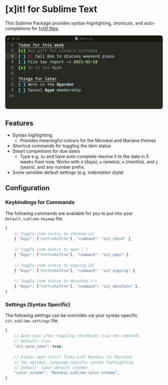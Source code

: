 # [x]it! for Sublime Text

This Sublime Package provides syntax-highlighting, shortcuts, and auto-completions for [[x]it! files](https://xit.jotaen.net).

![[x]it! demo](resources/xit-demo.png)

## Features

- Syntax highlighting
	+ Provides meaningful colours for the Monokai and Mariana themes
- Shortcut commands for toggling the item status
- Smart completions for due dates
	+ Type e.g. `5w` and have auto-complete resolve it to the date in 5 weeks from now.
	  Works with `d` (days), `w` (weeks), `m` (months), and `y` (years), and any number prefix.
- Some sensible default settings (e.g. indentation style)

## Configuration

### Keybindings for Commands

The following commands are available for you to put into your `Default.sublime-keymap` file.

```js
[
	// Toggle item status to checked [x]
	{ "keys": ["ctrl+shift+x"], "command": "xit_check" },
	
	// Toggle item status to open [ ]
	{ "keys": ["ctrl+shift+o"], "command": "xit_open" },

	// Toggle item status to ongoing [@]
	{ "keys": ["ctrl+shift+a"], "command": "xit_ongoing" },

	// Toggle item status to obsolete [~]
	{ "keys": ["ctrl+shift+n"], "command": "xit_obsolete" },
]
```

### Settings (Syntax Specific)

The following settings can be overriden via your syntax-specific `xit.sublime-settings` file.

```js
{
	// Auto-save after toggling checkboxes (via the command).
	// Default: true
	"xit_auto_save": true,

	// Always open [x]it! files with Monokai (or Mariana)
	// for optimal, language-specific syntax highlighting.
	// Default: (your default scheme)
	"color_scheme": "Monokai.sublime-color-scheme",
}
```
